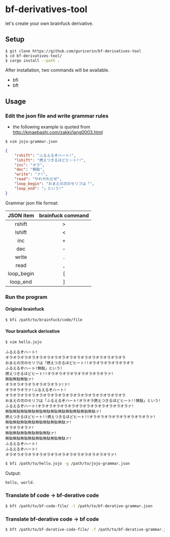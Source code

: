 # bf-derivatives-tool

let's create your own brainfuck derivative.

## Setup

```bash
$ git clone https://github.com/guricerin/bf-derivatives-tool
$ cd bf-derivatives-tool/
$ cargo install --path .
```

After installation, two commands will be available.

* bfi
* bft

## Usage

### Edit the json file and write grammar rules

* the following example is quoted from http://kmaebashi.com/zakki/lang0003.html

```bash
$ vim jojo-grammar.json
```

```json
{
    "rshift": "ふるえるぞハート!",
    "lshift": "燃えつきるほどヒート!!",
    "inc": "オラ",
    "dec": "無駄",
    "write": "ァ!",
    "read": "やれやれだぜ",
    "loop_begin": "おまえの次のセリフは「",
    "loop_end": "」という!"
}
```

Grammar json file format: 

| JSON item | brainfuck command |
|:---------:|:-----------------:|
| rshift | > |
| lshift | < |
| inc | + |
| dec | - |
| write | . |
| read | , |
| loop_begin | [ |
| loop_end | ] |

### Run the program

#### Original brainfuck

```bash
$ bfi /path/to/brainfuck/code/file
```

#### Your brainfuck derivative

```bash
$ vim hello.jojo
```

```
ふるえるぞハート!
オラオラオラオラオラオラオラオラオラオラオラオラオラオラオラオラ
おまえの次のセリフは「燃えつきるほどヒート!!オラオラオラオラオラオラ
ふるえるぞハート!無駄」という!
燃えつきるほどヒート!!オラオラオラオラオラオラオラオラァ!
無駄無駄無駄ァ!
オラオラオラオラオラオラオラァ!ァ!
オラオラオラァ!ふるえるぞハート!
オラオラオラオラオラオラオラオラオラオラオラオラオラオラオラオラ
おまえの次のセリフは「ふるえるぞハート!オラオラ燃えつきるほどヒート!!無駄」という!
ふるえるぞハート!オラオラオラオラオラオラオラオラオラオラオラオラァ!
無駄無駄無駄無駄無駄無駄無駄無駄無駄無駄無駄無駄ァ!
燃えつきるほどヒート!!燃えつきるほどヒート!!オラオラオラオラオラオラオラオラァ!
無駄無駄無駄無駄無駄無駄無駄無駄ァ!
オラオラオラァ!
無駄無駄無駄無駄無駄無駄ァ!
無駄無駄無駄無駄無駄無駄無駄無駄ァ!
ふるえるぞハート!
ふるえるぞハート!
オラオラオラオラオラオラオラオラオラオラオラオラオラオラァ!
```

```bash
$ bfi /path/to/hello.jojo -g /path/to/jojo-grammar.json
```

Output:

```bash
hello, world.
```

### Translate bf code -> bf-derative code

```bash
$ bft /path/to/bf-code-file/ -t /path/to/bf-derative-grammar.json
```

### Translate bf-derative code -> bf code

```bash
$ bft /path/to/bf-derative-code-file/ -f /path/to/bf-derative-grammar.json
```

